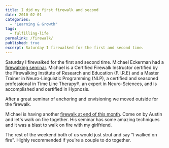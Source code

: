 ```yaml
---
title: I did my first firewalk and second
date: 2010-02-01
categories:
  - "Learning & Growth"
tags:
  - fulfilling-life
permalink: /firewalk/
published: true
excerpt: Saturday I firewalked for the first and second time.
---
```

Saturday I firewalked for the first and second time. Michael Eckerman had a [firewalking seminar](http://firewalkaustin.com/). Michael is a Certified Firewalk Instructor certified by the Firewalking Institute of Research and Education (F.I.R.E) and a Master Trainer in Neuro-Linguistic Programming (NLP), a certified and seasoned professional in Time Line Therapy®, an expert in Neuro-Sciences, and is accomplished and certified in Hypnosis.

After a great seminar of anchoring and envisioning we moved outside for the firewalk.

Michael is having another [firewalk at end of this month](http://firewalkaustin.com/). Come on by Austin and let's walk on fire together. His seminar has some amazing techniques and it was a blast to walk on fire with my girlfriend.

The rest of the weekend both of us would just strut and say "I walked on fire". Highly recommended if you're a couple to do together.
